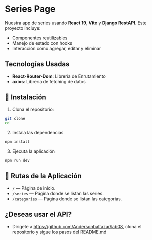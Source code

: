 # Series Page

Nuestra app de series usando **React 19**, **Vite** y **Django RestAPI**. Este proyecto incluye:

- Componentes reutilizables
- Manejo de estado con hooks
- Interacción como agregar, editar y eliminar

## Tecnologías Usadas
- **React-Router-Dom**: Librería de Enrutamiento
- **axios**: Librería de fetching de datos

## 🚀 Instalación

1. Clona el repositorio:

```bash
git clone 
cd 
```

2. Instala las dependencias
```bash
npm install
```

3. Ejecuta la aplicación
```bash
npm run dev
```

## 📌 Rutas de la Aplicación

- `/` — Página de inicio.
- `/series` — Página donde se listan las series.
- `/categories` — Página donde se listan las categorias.

## ¿Deseas usar el API?
- Dirigete a https://github.com/Andersonbaltazar/lab08, clona el repositorio y sigue los pasos del README.md

